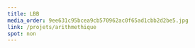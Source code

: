 ```yaml
---
title: LBB
media_order: 9ee631c95bcea9cb570962ac0f65ad1cbb2d2be5.jpg
link: /projets/arithmethique
spot: non
---
```



